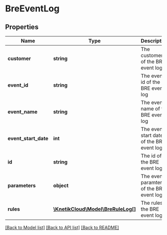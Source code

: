 # BreEventLog

## Properties
Name | Type | Description | Notes
------------ | ------------- | ------------- | -------------
**customer** | **string** | The customer of the BRE event log | [optional] 
**event_id** | **string** | The event id of the BRE event log | [optional] 
**event_name** | **string** | The event name of the BRE event log | [optional] 
**event_start_date** | **int** | The event start date of the BRE event log | [optional] 
**id** | **string** | The id of the BRE event log | [optional] 
**parameters** | **object** | The event paramters of the BRE event log | [optional] 
**rules** | [**\KnetikCloud\Model\BreRuleLog[]**](BreRuleLog.md) | The rules of the BRE event log | [optional] 

[[Back to Model list]](../README.md#documentation-for-models) [[Back to API list]](../README.md#documentation-for-api-endpoints) [[Back to README]](../README.md)


